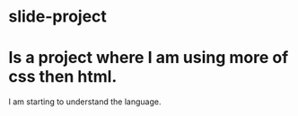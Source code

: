 # slide-project
# Is a project where I am using more of css then html.
I am starting to understand the language.
